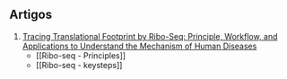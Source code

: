 
## Artigos
1.  [Tracing Translational Footprint by Ribo-Seq: Principle, Workflow, and Applications to Understand the Mechanism of Human Diseases](https://www.ncbi.nlm.nih.gov/pmc/articles/PMC9562884/)
	- [[Ribo-seq - Principles]] 
	- [[Ribo-seq - keysteps]]